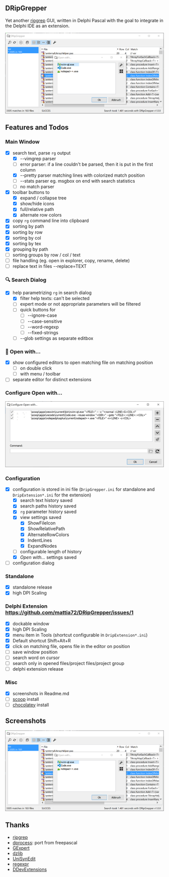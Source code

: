 ## DRipGrepper
Yet another [ripgrep](https://github.com/BurntSushi/ripgrep) GUI, written in Delphi Pascal with the goal to integrate in the Delphi IDE as an extension.

![Screenshot](./screenshots/04-02-2024_10-37-31.png)

## Features and Todos

### Main Window
- [x] search text, parse `rg` output
  - [x] --vimgrep parser
  - [ ] error parser: if a line couldn't be parsed, then it is put in the first column
  - [x] --pretty parser matching lines with colorized match position
  - [ ] --stats parser eg. msgbox on end with search statistics
  - [ ] no match parser
- [x] toolbar buttons to 
  - [x] expand / collapse tree
  - [x] show/hide icons
  - [x] full/relative path
  - [x] alternate row colors
- [x] copy `rg` command line into clipboard
- [x] sorting by path 
- [x] sorting by row
- [x] sorting by col
- [x] sorting by tex
- [x] grouping by path
- [ ] sorting groups by row / col / text
- [ ] file handling (eg. open in explorer, copy, rename, delete)
- [ ] replace text in files --replace=TEXT

### :mag: Search Dialog
- [x] help parametrizing `rg` in search dialog
  - [x] filter help texts: can't be selected 
  - [ ] expert mode or not appropriate parameters will be filtered 
  - [ ] quick buttons for
    - [ ] --ignore-case
    - [ ] --case-sensitive
    - [ ] --word-regexp
    - [ ] --fixed-strings
  - [ ] --glob settings as separate editbox

### :rocket: Open with...
- [x] show configured editors to open matching file on matching position
   - [ ] on double click
   - [ ] with menu / toolbar
- [ ] separate editor for distinct extensions

### Configure Open with...
![Screenshot](./screenshots/04-02-2024_11-04-47.png)

### Configuration
- [x] configuration is stored in ini file (`DripGrepper.ini` for standalone and `DripExtension*.ini` for the extension)
  - [x] search text history saved
  - [x] search paths history saved
  - [x] `rg` parameter history saved
  - [x] view settings saved
    - [x] ShowFileIcon
    - [x] ShowRelativePath
    - [x] AlternateRowColors
    - [x] IndentLines
    - [x] ExpandNodes
  - [ ] configurable length of history 
  - [x] *Open with...* settings saved
- [ ] configuration dialog

### Standalone
  - [x] standalone release
  - [x] high DPI Scaling 

### Delphi Extension https://github.com/mattia72/DRipGrepper/issues/1
  - [x] dockable window
  - [x] high DPI Scaling 
  - [x] menu item in Tools (shortcut configurable in `DripExtension*.ini`)
  - [x] Default shortcut Shift+Alt+R
  - [x] click on matching file, opens file in the editor on position 
  - [ ] save window position
  - [ ] search word on cursor
  - [ ] search only in opened files/project files/project group
  - [ ] delphi extension release
 
### Misc
- [x] screenshots in Readme.md
- [ ] [scoop](https://scoop.sh) install
- [ ] [chocolatey](https://chocolatey.org) install

## Screenshots
![Screenshot](./screenshots/04-02-2024_10-37-31.png)

## Thanks
-  [ripgrep](https://github.com/BurntSushi/ripgrep)
-  [dprocess](https://stackoverflow.com/a/45029879/2923283): port from freepascal
-  [GExpert](https://www.gexperts.org/download)
-  [dzlib](https://sourceforge.net/p/dzlib/code/HEAD/tree)
-  [UniSynEdit](https://sourceforge.net/projects/synedit)
-  [regexpr](https://regex.sorokin.engineer/en/latest/)
-  [DDevExtensions]( https://github.com/ahausladen/DDevExtensions)
